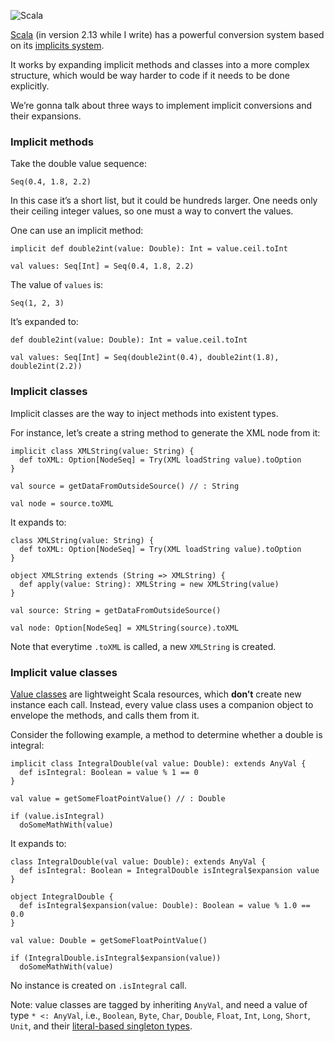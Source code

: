 ![Scala](//cacilhas.info/img/scala.png)

[Scala](https://www.scala-lang.org/) (in version 2.13 while I write) has a powerful conversion system based on its [implicits system](https://www.scala-lang.org/files/archive/spec/2.13/07-implicits.html).

It works by expanding implicit methods and classes into a more complex structure, which would be way harder to code if it needs to be done explicitly.

We’re gonna talk about three ways to implement implicit conversions and their expansions.

### Implicit methods

Take the double value sequence:

    Seq(0.4, 1.8, 2.2)

In this case it’s a short list, but it could be hundreds larger. One needs only their ceiling integer values, so one must a way to convert the values.

One can use an implicit method:

    implicit def double2int(value: Double): Int = value.ceil.toInt
    
    val values: Seq[Int] = Seq(0.4, 1.8, 2.2)

The value of `values` is:

    Seq(1, 2, 3)

It’s expanded to:

    def double2int(value: Double): Int = value.ceil.toInt
    
    val values: Seq[Int] = Seq(double2int(0.4), double2int(1.8), double2int(2.2))

### Implicit classes

Implicit classes are the way to inject methods into existent types.

For instance, let’s create a string method to generate the XML node from it:

    implicit class XMLString(value: String) {
      def toXML: Option[NodeSeq] = Try(XML loadString value).toOption
    }
    
    val source = getDataFromOutsideSource() // : String
    
    val node = source.toXML

It expands to:

    class XMLString(value: String) {
      def toXML: Option[NodeSeq] = Try(XML loadString value).toOption
    }
    
    object XMLString extends (String => XMLString) {
      def apply(value: String): XMLString = new XMLString(value)
    }
    
    val source: String = getDataFromOutsideSource()
    
    val node: Option[NodeSeq] = XMLString(source).toXML

Note that everytime `.toXML` is called, a new `XMLString` is created.

### Implicit value classes

[Value classes](https://docs.scala-lang.org/overviews/core/value-classes.html) are lightweight Scala resources, which **don’t** create new instance each call. Instead, every value class uses a companion object to envelope the methods, and calls them from it.

Consider the following example, a method to determine whether a double is integral:

    implicit class IntegralDouble(val value: Double): extends AnyVal {
      def isIntegral: Boolean = value % 1 == 0
    }
    
    val value = getSomeFloatPointValue() // : Double
    
    if (value.isIntegral)
      doSomeMathWith(value)

It expands to:

    class IntegralDouble(val value: Double): extends AnyVal {
      def isIntegral: Boolean = IntegralDouble isIntegral$expansion value
    }
    
    object IntegralDouble {
      def isIntegral$expansion(value: Double): Boolean = value % 1.0 == 0.0
    }
    
    val value: Double = getSomeFloatPointValue()
    
    if (IntegralDouble.isIntegral$expansion(value))
      doSomeMathWith(value)

No instance is created on `.isIntegral` call.

Note: value classes are tagged by inheriting `AnyVal`, and need a value of type `* <: AnyVal`, i.e., `Boolean`, `Byte`, `Char`, `Double`, `Float`, `Int`, `Long`, `Short`, `Unit`, and their [literal-based singleton types](https://docs.scala-lang.org/sips/42.type.html).